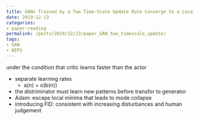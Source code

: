 ```yaml
---
title: GANs Trained by a Two Time-Scale Update Rule Converge to a Local Nash Equilibrium
date: 2019-12-13
categories:
- paper-reading
permalink: /posts/2019/12/13/paper_GAN_two_timescale_update/
tags:
- GAN
- NIPS
---
```


under the condition that critic learns faster than the actor
- separate learning rates
    - a(n) = o(b(n))
- the distriminator must learn new patterns before transfor to generator
- Adam: escape local minima that leads to mode collapse
- introducing FID: consistent with increasing disturbances and human judgement
